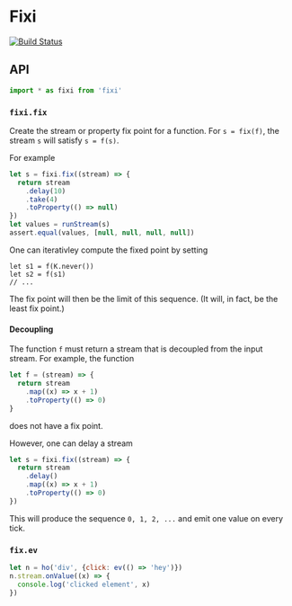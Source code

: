 # Fixi

[![Build Status](https://travis-ci.org/geigerzaehler/fixi.svg?branch=master)](https://travis-ci.org/geigerzaehler/fixi)

## API

~~~js
import * as fixi from 'fixi'
~~~

### `fixi.fix`

Create the stream or property fix point for a function. For `s = fix(f)`, the
stream `s` will satisfy `s = f(s)`.

For example
~~~js
let s = fixi.fix((stream) => {
  return stream
    .delay(10)
    .take(4)
    .toProperty(() => null)
})
let values = runStream(s)
assert.equal(values, [null, null, null, null])
~~~

One can iterativley compute the fixed point by setting
~~~
let s1 = f(K.never())
let s2 = f(s1)
// ...
~~~

The fix point will then be the limit of this sequence. (It will, in fact, be the
least fix point.)

#### Decoupling

The function `f` must return a stream that is decoupled from the input stream.
For example, the function
~~~js
let f = (stream) => {
  return stream
    .map((x) => x + 1)
    .toProperty(() => 0)
}
~~~
does not have a fix point.

However, one can delay a stream
~~~js
let s = fixi.fix((stream) => {
  return stream
    .delay()
    .map((x) => x + 1)
    .toProperty(() => 0)
})
~~~
This will produce the sequence `0, 1, 2, ...` and emit one value on every tick.


### `fix.ev`

~~~js
let n = ho('div', {click: ev(() => 'hey')})
n.stream.onValue((x) => {
  console.log('clicked element', x)
})
~~~
